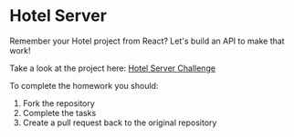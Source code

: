# Hotel Server

Remember your Hotel project from React? Let's build an API to make that work!

Take a look at the project here:
[Hotel Server Challenge](https://github.com/CodeYourFuture/node-challenge-hotel-server)

To complete the homework you should:

1. Fork the repository
2. Complete the tasks
3. Create a pull request back to the original repository
